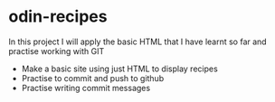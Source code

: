 # odin-recipes
In this project I will apply the basic HTML that I have learnt so far and practise working with GIT

- Make a basic site using just HTML to display recipes
- Practise to commit and push to github
- Practise writing commit messages